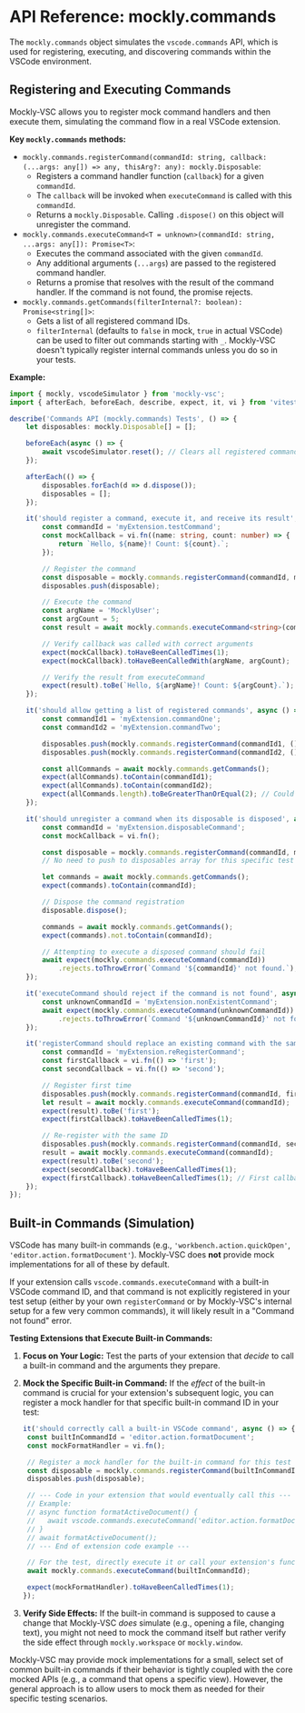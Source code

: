 # API Reference: mockly.commands

The `mockly.commands` object simulates the `vscode.commands` API, which is used for registering, executing, and discovering commands within the VSCode environment.

## Registering and Executing Commands

Mockly-VSC allows you to register mock command handlers and then execute them, simulating the command flow in a real VSCode extension.

**Key `mockly.commands` methods:**

- `mockly.commands.registerCommand(commandId: string, callback: (...args: any[]) => any, thisArg?: any): mockly.Disposable`:
  - Registers a command handler function (`callback`) for a given `commandId`.
  - The `callback` will be invoked when `executeCommand` is called with this `commandId`.
  - Returns a `mockly.Disposable`. Calling `.dispose()` on this object will unregister the command.
- `mockly.commands.executeCommand<T = unknown>(commandId: string, ...args: any[]): Promise<T>`:
  - Executes the command associated with the given `commandId`.
  - Any additional arguments (`...args`) are passed to the registered command handler.
  - Returns a promise that resolves with the result of the command handler. If the command is not found, the promise rejects.
- `mockly.commands.getCommands(filterInternal?: boolean): Promise<string[]>`:
  - Gets a list of all registered command IDs.
  - `filterInternal` (defaults to `false` in mock, `true` in actual VSCode) can be used to filter out commands starting with `_`. Mockly-VSC doesn't typically register internal commands unless you do so in your tests.

**Example:**

```typescript
import { mockly, vscodeSimulator } from 'mockly-vsc';
import { afterEach, beforeEach, describe, expect, it, vi } from 'vitest';

describe('Commands API (mockly.commands) Tests', () => {
	let disposables: mockly.Disposable[] = [];

	beforeEach(async () => {
		await vscodeSimulator.reset(); // Clears all registered commands
	});

	afterEach(() => {
		disposables.forEach(d => d.dispose());
		disposables = [];
	});

	it('should register a command, execute it, and receive its result', async () => {
		const commandId = 'myExtension.testCommand';
		const mockCallback = vi.fn((name: string, count: number) => {
			return `Hello, ${name}! Count: ${count}.`;
		});

		// Register the command
		const disposable = mockly.commands.registerCommand(commandId, mockCallback);
		disposables.push(disposable);

		// Execute the command
		const argName = 'MocklyUser';
		const argCount = 5;
		const result = await mockly.commands.executeCommand<string>(commandId, argName, argCount);

		// Verify callback was called with correct arguments
		expect(mockCallback).toHaveBeenCalledTimes(1);
		expect(mockCallback).toHaveBeenCalledWith(argName, argCount);

		// Verify the result from executeCommand
		expect(result).toBe(`Hello, ${argName}! Count: ${argCount}.`);
	});

	it('should allow getting a list of registered commands', async () => {
		const commandId1 = 'myExtension.commandOne';
		const commandId2 = 'myExtension.commandTwo';

		disposables.push(mockly.commands.registerCommand(commandId1, () => {}));
		disposables.push(mockly.commands.registerCommand(commandId2, () => {}));

		const allCommands = await mockly.commands.getCommands();
		expect(allCommands).toContain(commandId1);
		expect(allCommands).toContain(commandId2);
		expect(allCommands.length).toBeGreaterThanOrEqual(2); // Could be other default commands if any
	});

	it('should unregister a command when its disposable is disposed', async () => {
		const commandId = 'myExtension.disposableCommand';
		const mockCallback = vi.fn();

		const disposable = mockly.commands.registerCommand(commandId, mockCallback);
		// No need to push to disposables array for this specific test if we dispose manually

		let commands = await mockly.commands.getCommands();
		expect(commands).toContain(commandId);

		// Dispose the command registration
		disposable.dispose();

		commands = await mockly.commands.getCommands();
		expect(commands).not.toContain(commandId);

		// Attempting to execute a disposed command should fail
		await expect(mockly.commands.executeCommand(commandId))
			.rejects.toThrowError(`Command '${commandId}' not found.`);
	});

	it('executeCommand should reject if the command is not found', async () => {
		const unknownCommandId = 'myExtension.nonExistentCommand';
		await expect(mockly.commands.executeCommand(unknownCommandId))
			.rejects.toThrowError(`Command '${unknownCommandId}' not found.`);
	});

	it('registerCommand should replace an existing command with the same ID', async () => {
		const commandId = 'myExtension.reRegisterCommand';
		const firstCallback = vi.fn(() => 'first');
		const secondCallback = vi.fn(() => 'second');

		// Register first time
		disposables.push(mockly.commands.registerCommand(commandId, firstCallback));
		let result = await mockly.commands.executeCommand(commandId);
		expect(result).toBe('first');
		expect(firstCallback).toHaveBeenCalledTimes(1);

		// Re-register with the same ID
		disposables.push(mockly.commands.registerCommand(commandId, secondCallback)); // Previous one is effectively disposed by re-registration
		result = await mockly.commands.executeCommand(commandId);
		expect(result).toBe('second');
		expect(secondCallback).toHaveBeenCalledTimes(1);
		expect(firstCallback).toHaveBeenCalledTimes(1); // First callback not called again
	});
});
```

## Built-in Commands (Simulation)

VSCode has many built-in commands (e.g., `'workbench.action.quickOpen'`, `'editor.action.formatDocument'`). Mockly-VSC does **not** provide mock implementations for all of these by default.

If your extension calls `vscode.commands.executeCommand` with a built-in VSCode command ID, and that command is not explicitly registered in your test setup (either by your own `registerCommand` or by Mockly-VSC's internal setup for a few very common commands), it will likely result in a "Command not found" error.

**Testing Extensions that Execute Built-in Commands:**

1. **Focus on Your Logic:** Test the parts of your extension that _decide_ to call a built-in command and the arguments they prepare.
2. **Mock the Specific Built-in Command:** If the _effect_ of the built-in command is crucial for your extension's subsequent logic, you can register a mock handler for that specific built-in command ID in your test:

   ```typescript
   it('should correctly call a built-in VSCode command', async () => {
   	const builtInCommandId = 'editor.action.formatDocument';
   	const mockFormatHandler = vi.fn();

   	// Register a mock handler for the built-in command for this test
   	const disposable = mockly.commands.registerCommand(builtInCommandId, mockFormatHandler);
   	disposables.push(disposable);

   	// --- Code in your extension that would eventually call this ---
   	// Example:
   	// async function formatActiveDocument() {
   	//   await vscode.commands.executeCommand('editor.action.formatDocument');
   	// }
   	// await formatActiveDocument();
   	// --- End of extension code example ---

   	// For the test, directly execute it or call your extension's function
   	await mockly.commands.executeCommand(builtInCommandId);

   	expect(mockFormatHandler).toHaveBeenCalledTimes(1);
   });
   ```
3. **Verify Side Effects:** If the built-in command is supposed to cause a change that Mockly-VSC _does_ simulate (e.g., opening a file, changing text), you might not need to mock the command itself but rather verify the side effect through `mockly.workspace` or `mockly.window`.

Mockly-VSC may provide mock implementations for a small, select set of common built-in commands if their behavior is tightly coupled with the core mocked APIs (e.g., a command that opens a specific view). However, the general approach is to allow users to mock them as needed for their specific testing scenarios.
